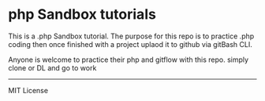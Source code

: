 # php Sandbox tutorials

This is a .php Sandbox tutorial. The purpose for this repo is to practice   .php coding then once finished with a project uplaod it to github via gitBash CLI. 

Anyone is welcome to practice their php and gitflow with this repo.   simply clone or DL and go to work 

********************
MIT License 